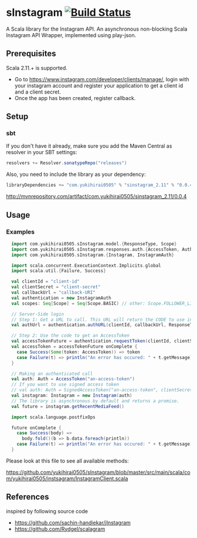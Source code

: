 # sInstagram [![Build Status](https://api.travis-ci.org/yukihirai0505/sInstagram.svg)](https://travis-ci.org/yukihirai0505/sInstagram)

A Scala library for the Instagram API.
An asynchronous non-blocking Scala Instagram API Wrapper,
implemented using play-json.

## Prerequisites

Scala 2.11.+ is supported.

- Go to https://www.instagram.com/developer/clients/manage/, login with your instagram account
  and register your application to get a client id and a client secret.
- Once the app has been created, register callback.

## Setup

### sbt

If you don't have it already, make sure you add the Maven Central as resolver in your SBT settings:

```scala
resolvers += Resolver.sonatypeRepo("releases")
```

Also, you need to include the library as your dependency:

```scala
libraryDependencies += "com.yukihirai0505" % "sinstagram_2.11" % "0.0.4"
```

http://mvnrepository.com/artifact/com.yukihirai0505/sinstagram_2.11/0.0.4

## Usage

### Examples

```scala
  import com.yukihirai0505.sInstagram.model.{ResponseType, Scope}
  import com.yukihirai0505.sInstagram.responses.auth.{AccessToken, Auth}
  import com.yukihirai0505.sInstagram.{Instagram, InstagramAuth}

  import scala.concurrent.ExecutionContext.Implicits.global
  import scala.util.{Failure, Success}

  val clientId = "client-id"
  val clientSecret = "client-secret"
  val callbackUrl = "callback-URI"
  val authentication = new InstagramAuth
  val scopes: Seq[Scope] = Seq(Scope.BASIC) // other: Scope.FOLLOWER_LIST, Scope.PUBLIC_CONTENT, Scope.COMMENTS, Scope.LIKES, Scope.RELATIONSHIPS

  // Server-Side login
  // Step 1: Get a URL to call. This URL will return the CODE to use in step 2
  val authUrl = authentication.authURL(clientId, callbackUrl, ResponseType.CODE, scopes)

  // Step 2: Use the code to get an AccessToken
  val accessTokenFuture = authentication.requestToken(clientId, clientSecret, callbackUrl, "the-code-from-step-1")
  val accessToken = accessTokenFuture onComplete {
    case Success(Some(token: AccessToken)) => token
    case Failure(t) => println("An error has occured: " + t.getMessage)
  }

  // Making an authenticated call
  val auth: Auth = AccessToken("an-access-token")
  // If you want to use signed access token
  // val auth: Auth = SignedAccessToken("an-access-token", clientSecret)
  val instagram: Instagram = new Instagram(auth)
  // The library is asynchronous by default and returns a promise.
  val future = instagram.getRecentMediaFeed()

  import scala.language.postfixOps

  future onComplete {
    case Success(body) =>
      body.fold()(b => b.data.foreach(println))
    case Failure(t) => println("An error has occured: " + t.getMessage)
  }
```

Please look at this file to see all available methods:

https://github.com/yukihirai0505/sInstagram/blob/master/src/main/scala/com/yukihirai0505/instsagram/InstagramClient.scala

## References

inspired by following source code

- https://github.com/sachin-handiekar/jInstagram
- https://github.com/Rydgel/scalagram
